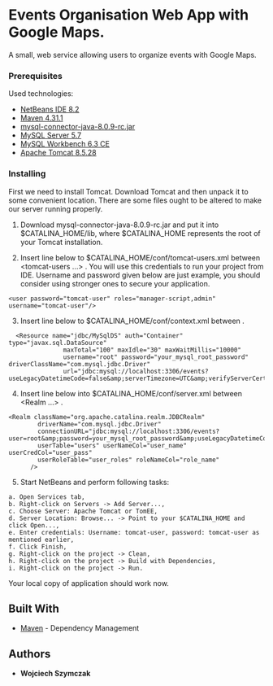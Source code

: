 # Events Organisation Web App with Google Maps.

A small, web service allowing users to organize events with Google Maps.


### Prerequisites

Used technologies: 
* [NetBeans IDE 8.2](https://netbeans.org)
* [Maven 4.31.1](https://maven.apache.org)
* [mysql-connector-java-8.0.9-rc.jar](https://mvnrepository.com/artifact/mysql/mysql-connector-java)
* [MySQL Server 5.7](https://dev.mysql.com/downloads/mysql/)
* [MySQL Workbench 6.3 CE](https://dev.mysql.com/downloads/workbench/)
* [Apache Tomcat 8.5.28](https://tomcat.apache.org)

### Installing

First we need to install Tomcat. Download Tomcat and then unpack it to some convenient location. 
There are some files ought to be altered to make our server running properly.

1. Download mysql-connector-java-8.0.9-rc.jar and put it into $CATALINA_HOME/lib, where $CATALINA_HOME represents the root of your Tomcat installation.

2. Insert line below to $CATALINA_HOME/conf/tomcat-users.xml between <tomcat-users ...> </tomcat-users>. You will use this credentials to run your project from IDE. 
Username and password given below are just example, you should consider using stronger ones to secure your application.

```
<user password="tomcat-user" roles="manager-script,admin" username="tomcat-user"/>
```

3. Insert line below to $CATALINA_HOME/conf/context.xml between <Context> </Context>.

```
  <Resource name="jdbc/MySqlDS" auth="Container" type="javax.sql.DataSource"
               maxTotal="100" maxIdle="30" maxWaitMillis="10000"
               username="root" password="your_mysql_root_password" driverClassName="com.mysql.jdbc.Driver"
               url="jdbc:mysql://localhost:3306/events?useLegacyDatetimeCode=false&amp;serverTimezone=UTC&amp;verifyServerCertificate=false&amp;useSSL=true"/>
```

4. Insert line below into $CATALINA_HOME/conf/server.xml between <Realm ...> </Realm>.

```
<Realm className="org.apache.catalina.realm.JDBCRealm"
        driverName="com.mysql.jdbc.Driver"
        connectionURL="jdbc:mysql://localhost:3306/events?user=root&amp;password=your_mysql_root_password&amp;useLegacyDatetimeCode=false&amp;serverTimezone=UTC&amp;verifyServerCertificate=false&amp;useSSL=true"
        userTable="users" userNameCol="user_name" userCredCol="user_pass"
        userRoleTable="user_roles" roleNameCol="role_name"
      />
```

5. Start NetBeans and perform following tasks:

```
a. Open Services tab,
b. Right-click on Servers -> Add Server...,
c. Choose Server: Apache Tomcat or TomEE,
d. Server Location: Browse... -> Point to your $CATALINA_HOME and click Open...,
e. Enter credentials: Username: tomcat-user, password: tomcat-user as mentioned earlier,
f. Click Finish,
g. Right-click on the project -> Clean,
h. Right-click on the project -> Build with Dependencies,
i. Right-click on the project -> Run.
```

Your local copy of application should work now.

## Built With

* [Maven](https://maven.apache.org/) - Dependency Management

## Authors

* **Wojciech Szymczak**